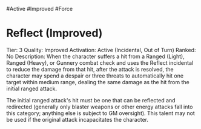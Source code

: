 #Active
#Improved 
#Force

# Reflect (Improved)
Tier: 3
Quality: Improved
Activation: Active (Incidental, Out of Turn)
Ranked: No
Description: When the character suffers a hit from a Ranged (Light), Ranged (Heavy), or Gunnery combat check and uses the Reflect incidental to reduce the damage from that hit, after the attack is resolved, the character may spend a despair or three threats to automatically hit one target within medium range, dealing the same damage as the hit from the initial ranged attack.

The initial ranged attack's hit must be one that can be reflected and redirected (generally only blaster weapons or other energy attacks fall into this category; anything else is subject to GM oversight). This talent may not be used if the original attack incapacitates the character.